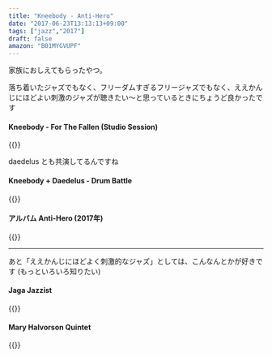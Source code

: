 ```yaml
---
title: "Kneebody - Anti-Hero"
date: "2017-06-23T13:13:13+09:00"
tags: ["jazz","2017"]
draft: false
amazon: "B01MYGVUPF"
---
```


家族におしえてもらったやつ。

落ち着いたジャズでもなく、フリーダムすぎるフリージャズでもなく、ええかんじにほどよい刺激のジャズが聴きたい〜と思っているときにちょうど良かったです

#### Kneebody - For The Fallen (Studio Session)

{{<youtube RzJJsOscY2g>}}

daedelus とも共演してるんですね

#### Kneebody + Daedelus - Drum Battle

{{<youtube vmWqP6dXj5o>}}

#### アルバム Anti-Hero (2017年)

{{<amazon B01MYGVUPF>}}

---

あと「ええかんじにほどよく刺激的なジャズ」としては、こんなんとかが好きです (もっといろいろ知りたい)

#### Jaga Jazzist

{{<youtube dKL_Vovnc8s>}}

#### Mary Halvorson Quintet

{{<youtube xJwyBBcP51A>}}
